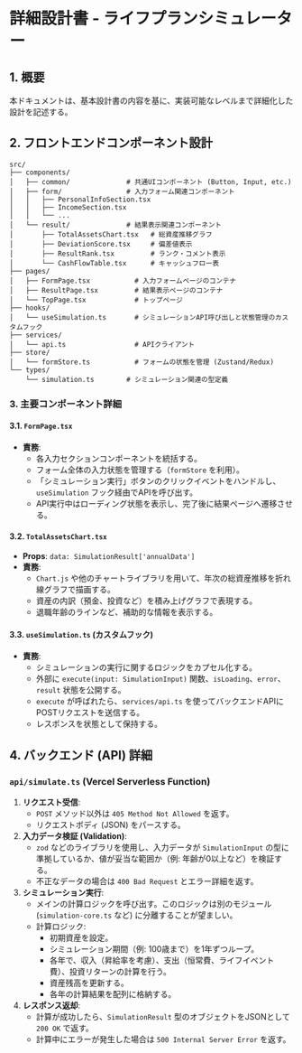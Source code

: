# 詳細設計書 - ライフプランシミュレーター

## 1. 概要
本ドキュメントは、基本設計書の内容を基に、実装可能なレベルまで詳細化した設計を記述する。

## 2. フロントエンドコンポーネント設計

```
src/
├── components/
│   ├── common/              # 共通UIコンポーネント (Button, Input, etc.)
│   ├── form/                # 入力フォーム関連コンポーネント
│   │   ├── PersonalInfoSection.tsx
│   │   ├── IncomeSection.tsx
│   │   └── ...
│   └── result/              # 結果表示関連コンポーネント
│       ├── TotalAssetsChart.tsx   # 総資産推移グラフ
│       ├── DeviationScore.tsx     # 偏差値表示
│       ├── ResultRank.tsx         # ランク・コメント表示
│       └── CashFlowTable.tsx      # キャッシュフロー表
├── pages/
│   ├── FormPage.tsx           # 入力フォームページのコンテナ
│   ├── ResultPage.tsx         # 結果表示ページのコンテナ
│   └── TopPage.tsx            # トップページ
├── hooks/
│   └── useSimulation.ts       # シミュレーションAPI呼び出しと状態管理のカスタムフック
├── services/
│   └── api.ts                 # APIクライアント
├── store/
│   └── formStore.ts           # フォームの状態を管理 (Zustand/Redux)
└── types/
    └── simulation.ts        # シミュレーション関連の型定義
```

### 3. 主要コンポーネント詳細

#### 3.1. `FormPage.tsx`
- **責務**:
    - 各入力セクションコンポーネントを統括する。
    - フォーム全体の入力状態を管理する（`formStore` を利用）。
    - 「シミュレーション実行」ボタンのクリックイベントをハンドルし、`useSimulation` フック経由でAPIを呼び出す。
    - API実行中はローディング状態を表示し、完了後に結果ページへ遷移させる。

#### 3.2. `TotalAssetsChart.tsx`
- **Props**: `data: SimulationResult['annualData']`
- **責務**:
    - `Chart.js` や他のチャートライブラリを用いて、年次の総資産推移を折れ線グラフで描画する。
    - 資産の内訳（預金、投資など）を積み上げグラフで表現する。
    - 退職年齢のラインなど、補助的な情報を表示する。

#### 3.3. `useSimulation.ts` (カスタムフック)
- **責務**:
    - シミュレーションの実行に関するロジックをカプセル化する。
    - 外部に `execute(input: SimulationInput)` 関数、`isLoading`、`error`、`result` 状態を公開する。
    - `execute` が呼ばれたら、`services/api.ts` を使ってバックエンドAPIにPOSTリクエストを送信する。
    - レスポンスを状態として保持する。

## 4. バックエンド (API) 詳細

### `api/simulate.ts` (Vercel Serverless Function)

1.  **リクエスト受信**:
    - `POST` メソッド以外は `405 Method Not Allowed` を返す。
    - リクエストボディ (JSON) をパースする。
2.  **入力データ検証 (Validation)**:
    - `zod` などのライブラリを使用し、入力データが `SimulationInput` の型に準拠しているか、値が妥当な範囲か（例: 年齢が0以上など）を検証する。
    - 不正なデータの場合は `400 Bad Request` とエラー詳細を返す。
3.  **シミュレーション実行**:
    - メインの計算ロジックを呼び出す。このロジックは別のモジュール (`simulation-core.ts` など) に分離することが望ましい。
    - 計算ロジック:
        - 初期資産を設定。
        - シミュレーション期間（例: 100歳まで）を1年ずつループ。
        - 各年で、収入（昇給率を考慮）、支出（恒常費、ライフイベント費）、投資リターンの計算を行う。
        - 資産残高を更新する。
        - 各年の計算結果を配列に格納する。
4.  **レスポンス返却**:
    - 計算が成功したら、`SimulationResult` 型のオブジェクトをJSONとして `200 OK` で返す。
    - 計算中にエラーが発生した場合は `500 Internal Server Error` を返す。
